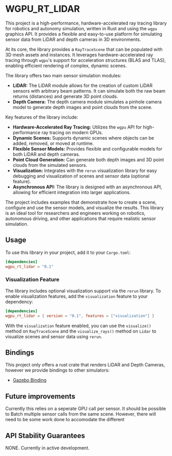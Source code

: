 # WGPU_RT_LIDAR

This project is a high-performance, hardware-accelerated ray tracing library for robotics and autonomy simulation, written in Rust and using the `wgpu` graphics API. It provides a flexible and easy-to-use platform for simulating sensor data from LiDAR and depth cameras in 3D environments.

At its core, the library provides a `RayTraceScene` that can be populated with 3D mesh assets and instances. It leverages hardware-accelerated ray tracing through `wgpu`'s support for acceleration structures (BLAS and TLAS), enabling efficient rendering of complex, dynamic scenes.

The library offers two main sensor simulation modules:

*   **LiDAR:** The LiDAR module allows for the creation of custom LiDAR sensors with arbitrary beam patterns. It can simulate both the raw beam returns (distances) and generate 3D point clouds.
*   **Depth Camera:** The depth camera module simulates a pinhole camera model to generate depth images and point clouds from the scene.

Key features of the library include:

*   **Hardware-Accelerated Ray Tracing:** Utilizes the `wgpu` API for high-performance ray tracing on modern GPUs.
*   **Dynamic Scenes:** Supports dynamic scenes where objects can be added, removed, or moved at runtime.
*   **Flexible Sensor Models:** Provides flexible and configurable models for both LiDAR and depth cameras.
*   **Point Cloud Generation:** Can generate both depth images and 3D point clouds from the simulated sensors.
*   **Visualization:** Integrates with the `rerun` visualization library for easy debugging and visualization of scenes and sensor data (optional feature).
*   **Asynchronous API:** The library is designed with an asynchronous API, allowing for efficient integration into larger applications.

The project includes examples that demonstrate how to create a scene, configure and use the sensor models, and visualize the results. This library is an ideal tool for researchers and engineers working on robotics, autonomous driving, and other applications that require realistic sensor simulation.

## Usage

To use this library in your project, add it to your `Cargo.toml`:

```toml
[dependencies]
wgpu_rt_lidar = "0.1"
```

### Visualization Feature

The library includes optional visualization support via the `rerun` library. To enable visualization features, add the `visualization` feature to your dependency:

```toml
[dependencies]
wgpu_rt_lidar = { version = "0.1", features = ["visualization"] }
```

With the `visualization` feature enabled, you can use the `visualize()` method on `RayTraceScene` and the `visualize_rays()` method on `Lidar` to visualize scenes and sensor data using `rerun`.

## Bindings

This project only offers a rust crate that renders LiDAR and Depth Cameras, however we provide bindings to other simulators:
* [Gazebo Binding](https://github.com/arjo129/gz_wgpu_rt_lidar)

## Future improvements

Currently this relies on a seperate GPU call per sensor. It should be possible to Batch multiple sensor calls from the same scene. 
However, there will need to be some work done to accomodate the different 

## API Stability Guarantees

NONE. Currently in active development.
